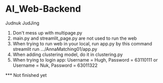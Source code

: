 # AI_Web-Backend

Judnuk JudJing 

1. Don't mess up with multipage.py 
2. main.py and streamlit_page.py are not used to run the web 
3. When trying to run web in your local, run app.py by this command streamlit run .../AnnaMatching01/app.py
4. When adding clustering model, do it in clustering.py 
5. When trying to login app: Username = Hugh, Password = 63110111 or  Username = Nuk, Password = 63011322

*** Not finished yet 
